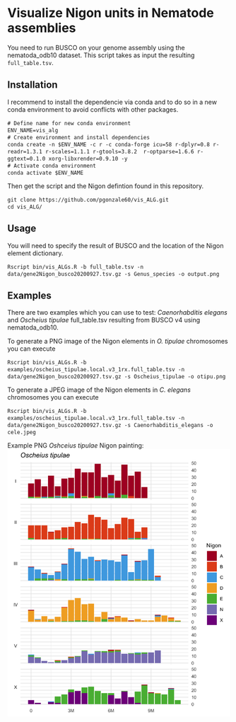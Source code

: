# Visualize Nigon units in Nematode assemblies

You need to run BUSCO on your genome assembly using the nematoda_odb10 dataset.
This script takes as input the resulting `full_table.tsv`.

## Installation

I recommend to install the dependencie via conda and to do so in a new conda environment to avoid conflicts with other packages.

``` shell
# Define name for new conda environment
ENV_NAME=vis_alg
# Create environment and install dependencies
conda create -n $ENV_NAME -c r -c conda-forge icu=58 r-dplyr=0.8 r-readr=1.3.1 r-scales=1.1.1 r-gtools=3.8.2  r-optparse=1.6.6 r-ggtext=0.1.0 xorg-libxrender=0.9.10 -y
# Activate conda environment
conda activate $ENV_NAME
```

Then get the script and the Nigon defintion found in this repository.

``` shell
git clone https://github.com/pgonzale60/vis_ALG.git
cd vis_ALG/
```

## Usage

You will need to specify the result of BUSCO and the location of the Nigon element dictionary.

``` shell
Rscript bin/vis_ALGs.R -b full_table.tsv -n data/gene2Nigon_busco20200927.tsv.gz -s Genus_species -o output.png
```

## Examples

There are two examples which you can use to test: *Caenorhabditis elegans* and *Oscheius tipulae* full_table.tsv resulting from BUSCO v4 using nematoda_odb10.

To generate a PNG image of the Nigon elements in *O. tipulae* chromosomes you can execute

``` shell
Rscript bin/vis_ALGs.R -b examples/oscheius_tipulae.local.v3_1rx.full_table.tsv -n data/gene2Nigon_busco20200927.tsv.gz -s Oscheius_tipulae -o otipu.png
```

To generate a JPEG image of the Nigon elements in *C. elegans* chromosomes you can execute

``` shell
Rscript bin/vis_ALGs.R -b examples/oscheius_tipulae.local.v3_1rx.full_table.tsv -n data/gene2Nigon_busco20200927.tsv.gz -s Caenorhabditis_elegans -o cele.jpeg
```

Example PNG *Oshceius tipulae* Nigon painting:
![Example PNG *Oshceius tipulae* Nigon painting ](otipu.png)